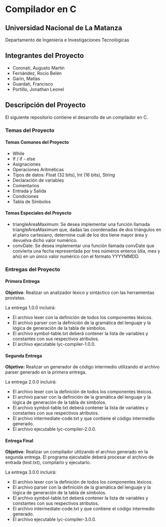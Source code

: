 # Compilador en C

## Universidad Nacional de La Matanza

Departamento de Ingeniería e Investigaciones Tecnológicas

## Integrantes del Proyecto

- Coronati, Augusto Martin
- Fernández, Rocío Belén
- Garin, Matías
- Guardati, Francisco
- Portillo, Jonathan Leonel

## Descripción del Proyecto

El siguiente repositorio contiene el desarrollo de un compilador en C.

### Temas del Proyecto

#### Temas Comunes del Proyecto

- While
- If / if - else
- Asignaciones
- Operaciones Aritméticas
- Tipos de datos: Float (32 bits), Int (16 bits), String
- Declaración de variables
- Comentarios
- Entrada y Salida
- Condiciones
- Tabla de Símbolos

#### Temas Especiales del Proyecto

- triangleAreaMaximum: Se desea implementar una función llamada triangleAreaMaximum que, dadas las coordenadas de dos triángulos en el plano cartesiano, determine cuál de los dos tiene mayor área y devuelva dicho valor numérico.
- convDate: Se desea implementar una función llamada convDate que convierta una fecha representada por tres números enteros (día, mes y año) en un único valor numérico con el formato YYYYMMDD.

### Entregas del Proyecto

#### Primera Entrega

**Objetivo**: Realizar un analizador léxico y sintáctico con las herramientas provistas.

La entrega 1.0.0 incluirá:

- El archivo lexer con la definición de todos los componentes léxicos.
- El archivo parser con la definición de la gramática del lenguaje y la lógica de generación de la tabla de símbolos.
- El archivo symbol-table.txt deberá contener la lista de variables y constantes con sus respectivos atributos.
- El archivo ejecutable lyc-compiler-1.0.0.

#### Segunda Entrega

**Objetivo:** Realizar un generador de código intermedio utilizando el archivo parser generado en la primera entrega.

La entrega 2.0.0 incluirá:

- El archivo lexer con la definición de todos los componentes léxicos.
- El archivo parser con la definición de la gramática del lenguaje y la lógica de generación de la tabla de símbolos.
- El archivo symbol-table.txt deberá contener la lista de variables y constantes con sus respectivos atributos.
- El archivo intermediate-code.txt y que contiene el código intermedio generado.
- El archivo ejecutable lyc-compiler-2.0.0.

#### Entrega Final

**Objetivo**: Realizar un compilador utilizando el archivo generado en la segunda entrega. 
El programa ejecutable deberá procesar el archivo de entrada (test.txt), compilarlo y ejecutarlo.

La entrega 3.0.0 incluirá:

- El archivo lexer con la definición de todos los componentes léxicos.
- El archivo parser con la definición de la gramática del lenguaje y la lógica de generación de la tabla de símbolos.
- El archivo symbol-table.txt deberá contener la lista de variables y constantes con sus respectivos atributos.
- El archivo intermediate-code.txt y que contiene el código intermedio generado.
- El archivo ejecutable lyc-compiler-3.0.0.

